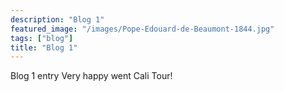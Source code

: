 ```yaml
---
description: "Blog 1"
featured_image: "/images/Pope-Edouard-de-Beaumont-1844.jpg"
tags: ["blog"]
title: "Blog 1"
---
```

Blog 1 entry
Very happy went Cali Tour!
